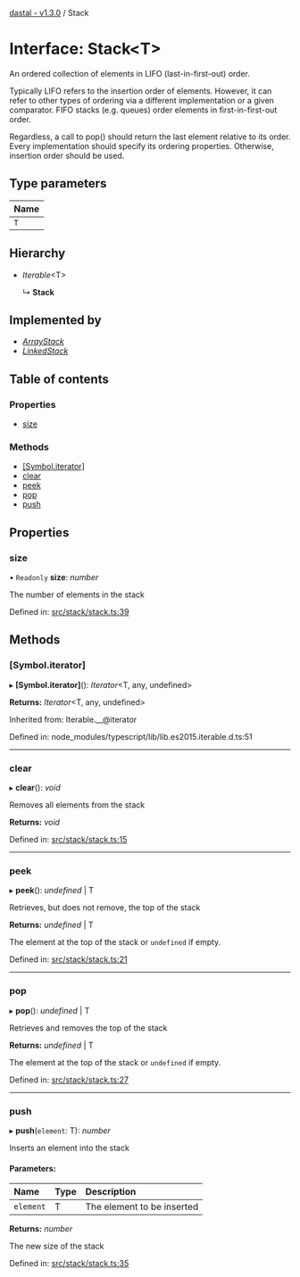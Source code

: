 [dastal - v1.3.0](../README.md) / Stack

# Interface: Stack<T\>

An ordered collection of elements in LIFO (last-in-first-out) order.

Typically LIFO refers to the insertion order of elements. However, it
can refer to other types of ordering via a different implementation or a given comparator.
FIFO stacks (e.g. queues) order elements in first-in-first-out order.

Regardless, a call to pop() should return the last element relative to its order.
Every implementation should specify its ordering properties. Otherwise, insertion order should be used.

## Type parameters

| Name |
| :------ |
| `T` |

## Hierarchy

* *Iterable*<T\>

  ↳ **Stack**

## Implemented by

* [*ArrayStack*](../classes/arraystack.md)
* [*LinkedStack*](../classes/linkedstack.md)

## Table of contents

### Properties

- [size](stack.md#size)

### Methods

- [[Symbol.iterator]](stack.md#[symbol.iterator])
- [clear](stack.md#clear)
- [peek](stack.md#peek)
- [pop](stack.md#pop)
- [push](stack.md#push)

## Properties

### size

• `Readonly` **size**: *number*

The number of elements in the stack

Defined in: [src/stack/stack.ts:39](https://github.com/havelessbemore/dastal/blob/cb5e8f6/src/stack/stack.ts#L39)

## Methods

### [Symbol.iterator]

▸ **[Symbol.iterator]**(): *Iterator*<T, any, undefined\>

**Returns:** *Iterator*<T, any, undefined\>

Inherited from: Iterable.\_\_@iterator

Defined in: node_modules/typescript/lib/lib.es2015.iterable.d.ts:51

___

### clear

▸ **clear**(): *void*

Removes all elements from the stack

**Returns:** *void*

Defined in: [src/stack/stack.ts:15](https://github.com/havelessbemore/dastal/blob/cb5e8f6/src/stack/stack.ts#L15)

___

### peek

▸ **peek**(): *undefined* \| T

Retrieves, but does not remove, the top of the stack

**Returns:** *undefined* \| T

The element at the top of the stack or `undefined` if empty.

Defined in: [src/stack/stack.ts:21](https://github.com/havelessbemore/dastal/blob/cb5e8f6/src/stack/stack.ts#L21)

___

### pop

▸ **pop**(): *undefined* \| T

Retrieves and removes the top of the stack

**Returns:** *undefined* \| T

The element at the top of the stack or `undefined` if empty.

Defined in: [src/stack/stack.ts:27](https://github.com/havelessbemore/dastal/blob/cb5e8f6/src/stack/stack.ts#L27)

___

### push

▸ **push**(`element`: T): *number*

Inserts an element into the stack

#### Parameters:

| Name | Type | Description |
| :------ | :------ | :------ |
| `element` | T | The element to be inserted |

**Returns:** *number*

The new size of the stack

Defined in: [src/stack/stack.ts:35](https://github.com/havelessbemore/dastal/blob/cb5e8f6/src/stack/stack.ts#L35)

